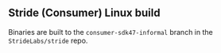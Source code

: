 ## Stride (Consumer) Linux build

Binaries are built to the `consumer-sdk47-informal` branch in the `StrideLabs/stride` repo.

